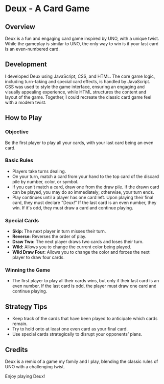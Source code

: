 # Deux - A Card Game

## Overview
Deux is a fun and engaging card game inspired by UNO, with a unique twist. While the gameplay is similar to UNO, the only way to win is if your last card is an even-numbered card.

## Development
I developed Deux using JavaScript, CSS, and HTML. The core game logic, including turn-taking and special card effects, is handled by JavaScript. CSS was used to style the game interface, ensuring an engaging and visually appealing experience, while HTML structures the content and layout of the game. Together, I could recreate the classic card game feel with a modern twist.

## How to Play

### Objective
Be the first player to play all your cards, with your last card being an even card.

### Basic Rules
- Players take turns dealing.
- On your turn, match a card from your hand to the top card of the discard pile by number, color, or symbol.
- If you can't match a card, draw one from the draw pile. If the drawn card can be played, you may do so immediately; otherwise, your turn ends.
- Play continues until a player has one card left. Upon playing their final card, they must declare "Deux!" If the last card is an even number, they win. If it's odd, they must draw a card and continue playing.

### Special Cards
- **Skip:** The next player in turn misses their turn.
- **Reverse:** Reverses the order of play.
- **Draw Two:** The next player draws two cards and loses their turn.
- **Wild:** Allows you to change the current color being played.
- **Wild Draw Four:** Allows you to change the color and forces the next player to draw four cards.

### Winning the Game
- The first player to play all their cards wins, but only if their last card is an even number. If the last card is odd, the player must draw one card and continue playing.

## Strategy Tips
- Keep track of the cards that have been played to anticipate which cards remain.
- Try to hold onto at least one even card as your final card.
- Use special cards strategically to disrupt your opponents’ plans.

## Credits
Deux is a remix of a game my family and I play, blending the classic rules of UNO with a challenging twist.

Enjoy playing Deux!
